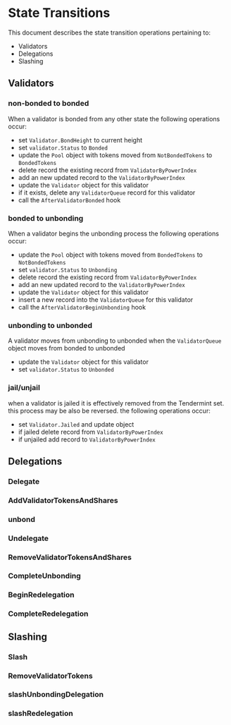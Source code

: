 # State Transitions

This document describes the state transition operations pertaining to:
 - Validators
 - Delegations
 - Slashing


## Validators

### non-bonded to bonded
When a validator is bonded from any other state the following operations occur:  
 - set `Validator.BondHeight` to current height
 - set `validator.Status` to `Bonded`
 - update the `Pool` object with tokens moved from `NotBondedTokens` to `BondedTokens`
 - delete record the existing record from `ValidatorByPowerIndex`
 - add an new updated record to the `ValidatorByPowerIndex`
 - update the `Validator` object for this validator
 - if it exists, delete any `ValidatorQueue` record for this validator 
 - call the `AfterValidatorBonded` hook

### bonded to unbonding
When a validator begins the unbonding process the following operations occur: 
 - update the `Pool` object with tokens moved from `BondedTokens` to `NotBondedTokens`
 - set `validator.Status` to `Unbonding`
 - delete record the existing record from `ValidatorByPowerIndex`
 - add an new updated record to the `ValidatorByPowerIndex`
 - update the `Validator` object for this validator
 - insert a new record into the `ValidatorQueue` for this validator 
 - call the `AfterValidatorBeginUnbonding` hook

### unbonding to unbonded
A validator moves from unbonding to unbonded when the `ValidatorQueue` object
moves from bonded to unbonded
 - update the `Validator` object for this validator
 - set `validator.Status` to `Unbonded`


### jail/unjail 
when a validator is jailed it is effectively removed from the Tendermint set.
this process may be also be reversed. the following operations occur:
 - set `Validator.Jailed` and update object 
 - if jailed delete record from `ValidatorByPowerIndex`
 - if unjailed add record to `ValidatorByPowerIndex`


## Delegations

### Delegate
   ### AddValidatorTokensAndShares
### unbond
### Undelegate
   ### RemoveValidatorTokensAndShares
### CompleteUnbonding
### BeginRedelegation
### CompleteRedelegation


## Slashing

### Slash
   ### RemoveValidatorTokens
### slashUnbondingDelegation
### slashRedelegation

